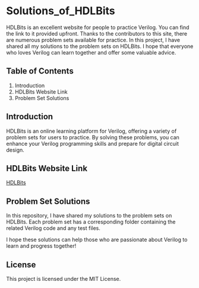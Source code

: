 # Solutions_of_HDLBits
HDLBits is an excellent website for people to practice Verilog. You can find the link to it provided upfront. Thanks to the contributors to this site, there are numerous problem sets available for practice. In this project, I have shared all my solutions to the problem sets on HDLBits. I hope that everyone who loves Verilog can learn together and offer some valuable advice.

## Table of Contents

1. Introduction
2. HDLBits Website Link
3. Problem Set Solutions

## Introduction

HDLBits is an online learning platform for Verilog, offering a variety of problem sets for users to practice. By solving these problems, you can enhance your Verilog programming skills and prepare for digital circuit design.

## HDLBits Website Link

[HDLBits](https://hdlbits.01xz.net/)

## Problem Set Solutions

In this repository, I have shared my solutions to the problem sets on HDLBits. Each problem set has a corresponding folder containing the related Verilog code and any test files.

I hope these solutions can help those who are passionate about Verilog to learn and progress together!

## License

This project is licensed under the MIT License.
